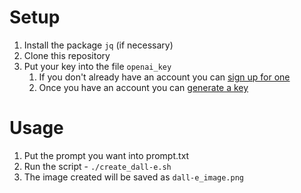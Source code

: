 # Setup

1. Install the package `jq` (if necessary)
1. Clone this repository
1. Put your key into the file `openai_key`
   1. If you don't already have an account you can [sign up for one](https://beta.openai.com/signup)
   1. Once you have an account you can [generate a key](https://beta.openai.com/account/api-keys)

# Usage

1. Put the prompt you want into prompt.txt
1. Run the script - `./create_dall-e.sh`
1. The image created will be saved as `dall-e_image.png`
